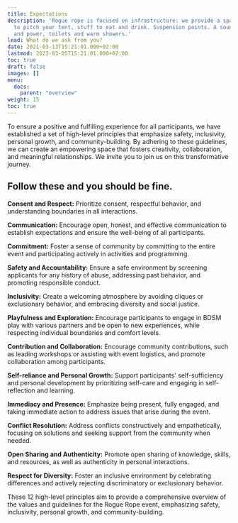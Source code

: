 ```yaml
---
title: Expectations
description: 'Rogue rope is focused on infrastructure: we provide a space, a place
  to pitch your tent, stuff to eat and drink. Suspension points. A sound-system. Water
  and power, toilets and warm showers.'
lead: What do we ask from you?
date: 2021-03-13T15:21:01.000+02:00
lastmod: 2023-03-05T15:21:01.000+02:00
toc: true
draft: false
images: []
menu: 
  docs:
    parent: "overview"
weight: 15
toc: true
---
```


 To ensure a positive and fulfilling experience for all participants, we have established a set of high-level principles that emphasize safety, inclusivity, personal growth, and community-building. By adhering to these guidelines, we can create an empowering space that fosters creativity, collaboration, and meaningful relationships. We invite you to join us on this transformative journey.

## Follow these and you should be fine.

**Consent and Respect:** Prioritize consent, respectful behavior, and understanding boundaries in all interactions.

**Communication:** Encourage open, honest, and effective communication to establish expectations and ensure the well-being of all participants.

**Commitment:** Foster a sense of community by committing to the entire event and participating actively in activities and programming.

**Safety and Accountability:** Ensure a safe environment by screening applicants for any history of abuse, addressing past behavior, and promoting responsible conduct.

**Inclusivity:** Create a welcoming atmosphere by avoiding cliques or exclusionary behavior, and embracing diversity and social justice.

**Playfulness and Exploration:** Encourage participants to engage in BDSM play with various partners and be open to new experiences, while respecting individual boundaries and comfort levels.

**Contribution and Collaboration:** Encourage community contributions, such as leading workshops or assisting with event logistics, and promote collaboration among participants.

**Self-reliance and Personal Growth:** Support participants' self-sufficiency and personal development by prioritizing self-care and engaging in self-reflection and learning.

**Immediacy and Presence:** Emphasize being present, fully engaged, and taking immediate action to address issues that arise during the event.

**Conflict Resolution:** Address conflicts constructively and empathetically, focusing on solutions and seeking support from the community when needed.

**Open Sharing and Authenticity:** Promote open sharing of knowledge, skills, and resources, as well as authenticity in personal interactions.

**Respect for Diversity:** Foster an inclusive environment by celebrating differences and actively rejecting discriminatory or exclusionary behavior.

These 12 high-level principles aim to provide a comprehensive overview of the values and guidelines for the Rogue Rope event, emphasizing safety, inclusivity, personal growth, and community-building.